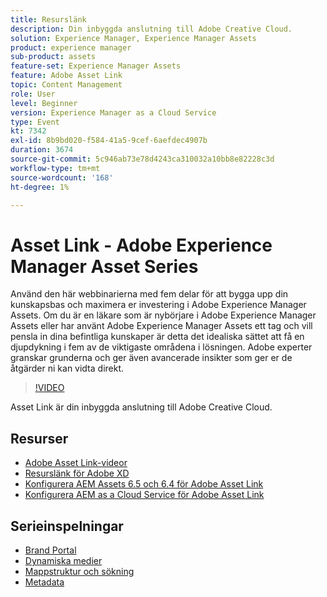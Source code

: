 ```yaml
---
title: Resurslänk
description: Din inbyggda anslutning till Adobe Creative Cloud.
solution: Experience Manager, Experience Manager Assets
product: experience manager
sub-product: assets
feature-set: Experience Manager Assets
feature: Adobe Asset Link
topic: Content Management
role: User
level: Beginner
version: Experience Manager as a Cloud Service
type: Event
kt: 7342
exl-id: 8b9bd020-f584-41a5-9cef-6aefdec4907b
duration: 3674
source-git-commit: 5c946ab73e78d4243ca310032a10bb8e82228c3d
workflow-type: tm+mt
source-wordcount: '168'
ht-degree: 1%

---
```


# Asset Link - Adobe Experience Manager Asset Series

Använd den här webbinarierna med fem delar för att bygga upp din kunskapsbas och maximera er investering i Adobe Experience Manager Assets. Om du är en läkare som är nybörjare i Adobe Experience Manager Assets eller har använt Adobe Experience Manager Assets ett tag och vill pensla in dina befintliga kunskaper är detta det idealiska sättet att få en djupdykning i fem av de viktigaste områdena i lösningen. Adobe experter granskar grunderna och ger även avancerade insikter som ger er de åtgärder ni kan vidta direkt.

>[!VIDEO](https://video.tv.adobe.com/v/332127/?quality=12&learn=on&hidetitle=true)

Asset Link är din inbyggda anslutning till Adobe Creative Cloud.

## Resurser

* [Adobe Asset Link-videor](https://experienceleague.adobe.com/docs/experience-manager-learn/assets/adobe-asset-link/launch-adobe-asset-link.html?lang=sv-SE)
* [Resurslänk för Adobe XD](https://helpx.adobe.com/se/enterprise/admin-guide.html/enterprise/using/adobe-asset-link-for-xd.ug.html)
* [Konfigurera AEM Assets 6.5 och 6.4 för Adobe Asset Link](https://helpx.adobe.com/se/enterprise/using/configure-aem-assets-6-for-asset-link.html)
* [Konfigurera AEM as a Cloud Service för Adobe Asset Link](https://helpx.adobe.com/se/enterprise/admin-guide.html/enterprise/using/configure-aem-assets-for-asset-link.ug.html)

## Serieinspelningar

* [Brand Portal](brand-portal.md)
* [Dynamiska medier](dynamic-media.md)
* [Mappstruktur och sökning](folder-structure-search.md)
* [Metadata](metadata.md)
